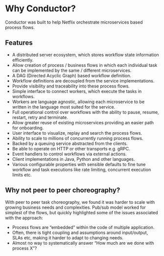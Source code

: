 # Why Conductor?
Conductor was built to help Netflix orchestrate microservices based process flows.

## Features

* A distributed server ecosystem, which stores workflow state information efficiently.
* Allow creation of process / business flows in which each individual task can be implemented by the same / different microservices.
* A DAG (Directed Acyclic Graph) based workflow definition.
* Workflow definitions are decoupled from the service implementations.
* Provide visibility and traceability into these process flows.
* Simple interface to connect workers, which execute the tasks in workflows.
* Workers are language agnostic, allowing each microservice to be written in the language most suited for the service.
* Full operational control over workflows with the ability to pause, resume, restart, retry and terminate.
* Allow greater reuse of existing microservices providing an easier path for onboarding.
* User interface to visualize, replay and search the process flows.
* Ability to scale to millions of concurrently running process flows.
* Backed by a queuing service abstracted from the clients.
* Be able to operate on HTTP or other transports e.g. gRPC.
* Event handlers to control workflows via external actions.
* Client implementations in Java, Python and other languages.
* Various configurable properties with sensible defaults to fine tune workflow and task executions like rate limiting, concurrent execution limits etc.

## Why not peer to peer choreography?

With peer to peer task choreography, we found it was harder to scale with growing business needs and complexities.
Pub/sub model worked for simplest of the flows, but quickly highlighted some of the issues associated with the approach:

* Process flows are “embedded” within the code of multiple application.
* Often, there is tight coupling and assumptions around input/output, SLAs etc, making it harder to adapt to changing needs.
* Almost no way to systematically answer “How much are we done with process X”?
